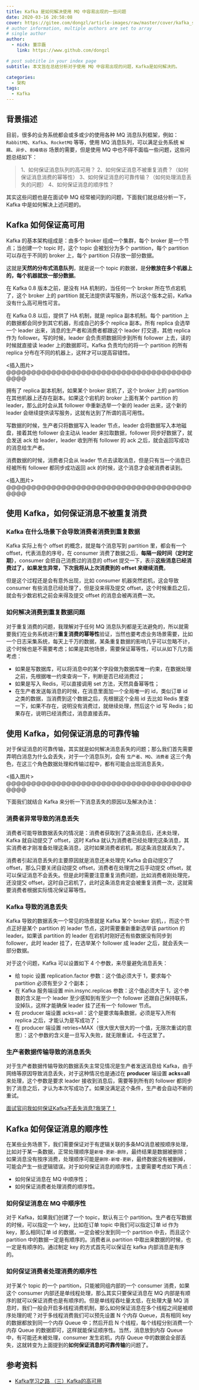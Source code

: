 ```yaml
---
title: Kafka 是如何解决使用 MQ 中容易出现的一些问题
date: 2020-03-16 20:58:08
cover: https://gitee.com/dongzl/article-images/raw/master/cover/kafka_study.png
# author information, multiple authors are set to array
# single author
author:
  - nick: 董宗磊
    link: https://www.github.com/dongzl

# post subtitle in your index page
subtitle: 本文旨在总结分析对于使用 MQ 中容易出现的问题，Kafka是如何解决的。

categories: 
  - 架构
tags: 
  - Kafka
---
```


## 背景描述

目前，很多的业务系统都会或多或少的使用各种 MQ 消息队列框架，例如：`RabbitMQ`、`Kafka`、`RocketMQ` 等等，使用 MQ 消息队列，可以满足业务系统 `解耦`、`异步`、`削峰填谷` 场景的需要，但是使用 MQ 中也不得不面临一些问题，这些问题总结如下：

> 1、如何保证消息队列的高可用？
> 2、如何保证消息不被重复消费？（如何保证消息消费的幂等性）
> 3、如何保证消息的可靠传输？（如何处理消息丢失的问题）
> 4、如何保证消息的顺序性？

其实这些问题也是在面试中 MQ 经常被问到的问题，下面我们就总结分析一下，Kafka 中是如何解决上述问题的。

## Kafka 如何保证高可用

Kafka 的基本架构组成是：由多个 broker 组成一个集群，每个 broker 是一个节点；当创建一个 topic 时，这个 topic 会被划分为多个 partition，每个 partition 可以存在于不同的 broker 上，每个 partition 只存放一部分数据。

这就是**天然的分布式消息队列**，就是说一个 topic 的数据，是**分散放在多个机器上的，每个机器就放一部分数据**。

在 Kafka 0.8 版本之前，是没有 HA 机制的，当任何一个 broker 所在节点宕机了，这个 broker 上的 partition 就无法提供读写服务，所以这个版本之前，Kafka 没有什么高可用性可言。

在 Kafka 0.8 以后，提供了 HA 机制，就是 replica 副本机制。每个 partition 上的数据都会同步到其它机器，形成自己的多个 replica 副本。所有 replica 会选举一个 leader 出来，消息的生产者和消费者都跟这个 leader 打交道，其他 replica 作为 follower。写的时候，leader 会负责把数据同步到所有 follower 上去，读的时候就直接读 leader 上的数据即可。Kafka 负责均匀的将一个 partition 的所有 replica 分布在不同的机器上，这样才可以提高容错性。

<插入图片> @@@@@@@@@@@@@@@@@@@@@@@@@@@@@@@@@@@@@@@@@

拥有了 replica 副本机制，如果某个 broker 宕机了，这个 broker 上的 partition 在其他机器上还存在副本。如果这个宕机的 broker 上面有某个 partition 的 leader，那么此时会从其 follower 中重新选举一个新的 leader 出来，这个新的 leader 会继续提供读写服务，这就有达到了所谓的高可用性。

写数据的时候，生产者只将数据写入 leader 节点，leader 会将数据写入本地磁盘，接着其他 follower 会主动从 leader 来拉取数据，follower 同步好数据了，就会发送 ack 给 leader，leader 收到所有 follower 的 ack 之后，就会返回写成功的消息给生产者。

消费数据的时候，消费者只会从 leader 节点去读取消息，但是只有当一个消息已经被所有 follower 都同步成功返回 ack 的时候，这个消息才会被消费者读到。

<插入图片> @@@@@@@@@@@@@@@@@@@@@@@@@@@@@@@@@@@@@@@@@

## 使用 Kafka，如何保证消息不被重复消费

### Kafka 在什么场景下会导致消费者消费到重复数据

Kafka 实际上有个 offset 的概念，就是每个消息写到 partition 里，都会有一个 offset，代表消息的序号，在 consumer 消费了数据之后，**每隔一段时间（定时定期）**，consumer 会把自己消费过的消息的 offset 提交一下，表示**这些消息已经消费过了，如果发生异常，下次我将从上次消费到的 offset 来继续消费**。

但是这个过程还是会有意外出现，比如 consumer 机器突然宕机，这会导致 consumer 有些消息已经处理了，但是没来得及提交 offset，这个时候重启之后，就会有少数宕机之前会来得及提交 offset 的消息会被再消费一次。

### 如何解决消费到重复数据问题

对于重复消费的问题，我理解对于任何 MQ 消息队列都是无法避免的，所以就需要我们在业务系统进行**重复消费的幂等性**验证，当然也要考虑业务场景需要，比如一个日志采集系统，每天上千万的数据，某条重复数据的影响几乎可以忽略不计，这个时候也是不需要考虑；如果是其他场景，需要保证幂等性，可以从如下几方面考虑：

- 如果是写数据库，可以将消息中的某个字段做为数据库唯一约束，在数据处理之前，先根据唯一约束查询一下，判断是否已经消费过；
- 如果是写入 Redis，可以直接调用 set 方法，天然具备幂等性；
- 在生产者发送每消息的时候，在消息里面加一个全局唯一的 id，类似订单 id 之类的数据，当消费到这个数据之后，先根据这个全局 id 去比如 Redis 里查一下，如果不存在，说明没有消费过，就继续处理，然后这个 id 写 Redis；如果存在，说明已经消费过，消息直接丢弃。

## 使用 Kafka，如何保证消息的可靠传输

对于保证消息的可靠传输，其实就是如何解决消息丢失的问题；那么我们首先需要弄明白消息为什么会丢失，对于一个消息队列，会有 `生产者`、`MQ`、`消费者` 这三个角色，在这三个角色数据处理和传输过程中，都有可能会出现消息丢失，

<插入图片> @@@@@@@@@@@@@@@@@@@@@@@@@@@@@@@@@@@@@@@@@

下面我们就结合 Kafka 来分析一下消息丢失的原因以及解决办法：

### 消费者异常导致的消息丢失

消费者可能导致数据丢失的情况是：消费者获取到了这条消息后，还未处理，Kafka 就自动提交了 offset，这时 Kafka 就认为消费者已经处理完这条消息，其实消费者才刚准备处理这条消息，这时如果消费者宕机，那这条消息就丢失了。

消费者引起消息丢失的主要原因就是消息还未处理完 Kafka 会自动提交了 offset，那么只要关闭自动提交 offset，消费者在处理完之后手动提交 offset，就可以保证消息不会丢失。但是此时需要注意重复消费问题，比如消费者刚处理完，还没提交 offset，这时自己宕机了，此时这条消息肯定会被重复消费一次，这就需要消费者根据实际情况保证幂等性。

### Kafka 导致的消息丢失

Kafka 导致的数据丢失一个常见的场景就是 Kafka 某个 broker 宕机，，而这个节点正好是某个 partition 的 leader 节点，这时需要重新重新选举该 partition 的 leader。如果该 partition 的 leader 在宕机时刚好还有些数据没有同步到 follower，此时 leader 挂了，在选举某个 follower 成 leader 之后，就会丢失一部分数据。

对于这个问题，Kafka 可以设置如下 4 个参数，来尽量避免消息丢失：

- 给 topic 设置 replication.factor 参数：这个值必须大于 1，要求每个 partition 必须有至少 2 个副本；
- 在 Kafka 服务端设置 min.insync.replicas 参数：这个值必须大于 1，这个参数的含义是一个 leader 至少感知到有至少一个 follower 还跟自己保持联系，没掉队，这样才能确保 leader 挂了还有一个 follower 节点。
- 在 producer 端设置 acks=all：这个是要求每条数据，必须是写入所有 replica 之后，才能认为是写成功了；
- 在 producer 端设置 retries=MAX（很大很大很大的一个值，无限次重试的意思）：这个参数的含义是一旦写入失败，就无限重试，卡在这里了。

### 生产者数据传输导致的消息丢失

对于生产者数据传输导致的数据丢失主常见情况是生产者发送消息给 Kafka，由于网络等原因导致消息丢失，对于这种情况也是通过在 **producer** 端设置 **acks=all** 来处理，这个参数是要求 leader 接收到消息后，需要等到所有的 follower 都同步到了消息之后，才认为本次写成功了。如果没满足这个条件，生产者会自动不断的重试。

[面试官问我如何保证Kafka不丢失消息?我哭了！](https://mp.weixin.qq.com/s/qttczGROYoqSulzi8FLXww)

## Kafka 如何保证消息的顺序性

在某些业务场景下，我们需要保证对于有逻辑关联的多条MQ消息被按顺序处理，比如对于某一条数据，正常处理顺序是`新增-更新-删除`，最终结果是数据被删除；如果消息没有按序消费，处理顺序可能是`删除-新增-更新`，最终数据没有被删掉，可能会产生一些逻辑错误。对于如何保证消息的顺序性，主要需要考虑如下两点：

- 如何保证消息在 MQ 中顺序性；
- 如何保证消费者处理消费的顺序性。

### 如何保证消息在 MQ 中顺序性

对于 Kafka，如果我们创建了一个 topic，默认有三个 partition。生产者在写数据的时候，可以指定一个 key，比如在订单 topic 中我们可以指定订单 id 作为 key，那么相同订单 id 的数据，一定会被分发到同一个 partition 中去，而且这个 partition 中的数据一定是有顺序的。消费者从 partition 中取出来数据的时候，也一定是有顺序的。通过制定 key 的方式首先可以保证在 kafka 内部消息是有序的。

### 如何保证消费者处理消费的顺序性

对于某个 topic 的一个 partition，只能被同组内部的一个 consumer 消费，如果这个 consumer 内部还是单线程处理，那么其实只要保证消息在 MQ 内部是有顺序的就可以保证消费也是有顺序的。但是单线程吞吐量太低，在处理大量 MQ 消息时，我们一般会开启多线程消费机制，那么如何保证消息在多个线程之间是被顺序处理的呢？对于多线程消费我们可以预先设置 N 个内存 Queue，具有相同 key 的数据都放到同一个内存 Queue 中；然后开启 N 个线程，每个线程分别消费一个内存 Queue 的数据即可，这样就能保证顺序性。当然，消息放到内存 Queue 中，有可能还未被处理，consumer 发生宕机，内存 Queue 中的数据会全部丢失，这就转变为上面提到的**如何保证消息的可靠传输**的问题了。

## 参考资料

- [Kafka学习之路 （三）Kafka的高可用](https://www.cnblogs.com/qingyunzong/p/9004703.html)